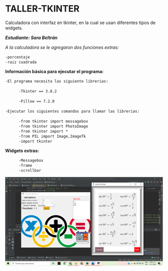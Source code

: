 # TALLER-TKINTER
Calculadora con interfaz en tkinter, en la cual se usan diferentes tipos de widgets. 

__*Estudiante: Sara Beltrán*__

*A la calculadora se le agregaron dos funciones extras:*

    -porcentaje
    -raiz cuadrada
    

**Información básica para ejecutar el programa:**

    -El programa necesita las siguiente librerias:

          -Tkinter == 3.8.2

          -Pillow == 7.2.0

    -Ejecutar los siguientes comandos para llamar las librerias:

          -from tkinter import messagebox
          -from tkinter import PhotoImage
          -from tkinter import *
          -from PIL import Image,ImageTk
          -import tkinter
          
**Widgets extras:**

          -Messagebox
          -frame
          -scrollbar
          
![TALLER-TKINTER](https://github.com/sabeltranr/TALLER-TKINTER/blob/main/TKINTER.png)
